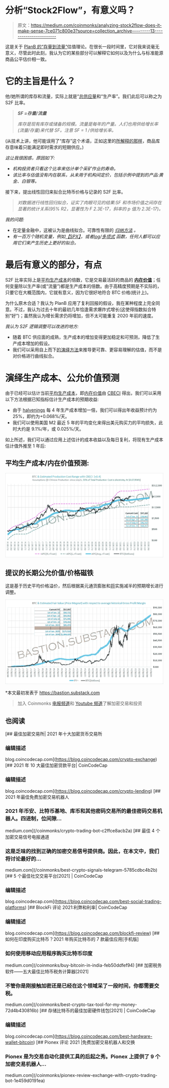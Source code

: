 # 分析“Stock2Flow”，有意义吗？

> 原文：<https://medium.com/coinmonks/analyzing-stock2flow-does-it-make-sense-7ce071c800e3?source=collection_archive---------13----------------------->

这是关于 [PlanB 的“存量到流量”](/@100trillionUSD/modeling-bitcoins-value-with-scarcity-91fa0fc03e25)估值理论。在很长一段时间里，它对我来说毫无意义，尽管此时此刻，我认为它的某些部分可以解释它如何以及为什么与标准能源商品公平估价相一致。

# 它的主旨是什么？

他/她所谓的库存和流量，实际上就是“[总供应量](https://www.yourarticlelibrary.com/economics/elasticity-of-supply/supply-of-a-commodity-meaning-function-law-assumptions-and-other-details/37041)和“生产率”。我们此后可以称之为 S2F 比率。

> ***SF =存量/流量***
> 
> *库存是现有库存或储备的规模。流量是每年的产量。人们也用供给增长率(流量/存量)来代替 SF。注意 SF = 1 /供给增长率。*

(从技术上讲，他可能误用了“库存”这个术语，正如这里的[所解释的那样](https://www.yourarticlelibrary.com/economics/elasticity-of-supply/supply-of-a-commodity-meaning-function-law-assumptions-and-other-details/37041)，商品库存意味着只能满足即时需求的短期供应。)

*这让我很困惑，原因如下:*

*   *机构投资者只看这个比率来估计单个采矿作业的寿命。*
*   *该比率与估值没有内在联系，从未用于机构间定价，包括示例中提到的产品:黄金、白银等。*

接下来，提出线性回归来拟合比特币价格与记录的 S2F 比率。

> *对数据进行线性回归拟合，证实了肉眼可见的结果:SF 和市场价值之间存在显著的统计关系(95% R2，显著性为 F 2.3E-17，斜率的 p 值为 2.3E-17)。*

*我的问题:*

*   在定量金融中，这被认为是曲线拟合。可靠性有限的 [*归纳方法*](https://www.indeed.com/career-advice/career-development/inductive-reasoning) *。*
*   *有一百万个随机变量，例如*[*【SPX】*](https://bastion.substack.com/p/btc-eth-spx-correlations)*，或者*[*log*](https://tutorial.math.lamar.edu/Classes/Alg/LogFunctions.aspx)*/*[*多项式*](https://www.calculushowto.com/types-of-functions/polynomial-function/) *函数，任何人都可以应用它们来产生历史上更好的拟合。*

# 最后有意义的部分，有点

S2F 比率实际上是[平均生产成本](https://bastion.substack.com/p/bitcoin-production-cost-fair-value)的倍数，它是交易最活跃的商品的 [**内在价值**](https://www.investopedia.com/terms/i/intrinsicvalue.asp)；任何变量除以生产率(或“流量”)都是生产成本的倍数。由于高精度预期是不实际的，只要它在大概范围内，它就有意义，因为它很好地符合 BTC 价格(统计上)。

为什么原木合适？我认为 PlanB 应用了复利回报的假设，我在某种程度上完全同意。不过，我认为过去十年的最初几年恰逢需求爆炸式增长(这使得指数拟合特别“好”)；虽然我认为增长需求仍将增加，但不太可能重复 2020 年前的速度。

*我认为 S2F 逻辑调整可以改进的地方:*

*   随着 BTC 供应面的成熟，生产成本的增加变得更加稳定和可预测，降低了生产成本增加的假设。
*   我们可以采用自上而下[的演绎方法](https://www.indeed.com/career-advice/career-development/deductive-reasoning)来推导更可靠、更容易理解的估值，而不是对价格进行曲线拟合。

# 演绎生产成本、公允价值预测

由于已经可以估计当前[平均生产成本](https://bastion.substack.com/p/bitcoin-production-cost-fair-value)，即[内在价值](https://plato.stanford.edu/entries/value-intrinsic-extrinsic/)由 [CBECI](https://cbeci.org/) 得出，我们可以采用以下方法根据已知指标估计生产成本的预期收益:

*   由于 [halvenings](https://www.bitcoinblockhalf.com/) 每 4 年生产成本增加一倍，我们可以得出年收益预计约为 25%，即约为+0.068%/天。
*   我们可以使用美国 M2 最近 5 年的平均变化来得出美元购买力的平均损失，此时大约是 9.1%/年，或 0.025%/天。

如上所述，我们可以通过应用上述估计的成本收益以及每日复利，将现有生产成本估计值外推至 1 年后:

## 平均生产成本/内在价值预测:

![](img/ada6ff1d9648a4b2fbb9ccf783641ded.png)

## 提议的长期公允价值/价格磁铁

这是基于历史平均价格溢价，然后根据美元通货膨胀和[将](https://www.investopedia.com/bitcoin-halving-4843769)实施减半的预期增长进行调整。

![](img/02a8b22281a9c210a24e7844644c8547.png)

*本文最初发表于 https://bastion.substack.com

> 加入 Coinmonks [电报频道](https://t.me/coincodecap)和 [Youtube 频道](https://www.youtube.com/c/coinmonks/videos)了解加密交易和投资

## 也阅读

[](https://blog.coincodecap.com/crypto-exchange) [## 最佳加密交易所| 2021 年十大加密货币交易所

### 编辑描述

blog.coincodecap.com](https://blog.coincodecap.com/crypto-exchange) [](https://blog.coincodecap.com/crypto-lending) [## 2021 年 10 大最佳加密贷款平台| CoinCodeCap

### 编辑描述

blog.coincodecap.com](https://blog.coincodecap.com/crypto-lending) [](/coinmonks/crypto-trading-bot-c2ffce8acb2a) [## 2021 年最佳免费加密交易机器人

### 2021 年币安、比特币基地、库币和其他密码交易所的最佳密码交易机器人。四进制，位间隙…

medium.com](/coinmonks/crypto-trading-bot-c2ffce8acb2a) [](/coinmonks/best-crypto-signals-telegram-5785cdbc4b2b) [## 最佳 4 个加密交易信号电报通道

### 这是乏味的找到正确的加密交易信号提供商。因此，在本文中，我们将讨论最好的…

medium.com](/coinmonks/best-crypto-signals-telegram-5785cdbc4b2b)  [## 5 个最佳社交交易平台[2021] | CoinCodeCap

### 编辑描述

blog.coincodecap.com](https://blog.coincodecap.com/best-social-trading-platforms) [](https://blog.coincodecap.com/blockfi-review) [## BlockFi 评论 2021:利弊和利率| CoinCodeCap

### 编辑描述

blog.coincodecap.com](https://blog.coincodecap.com/blockfi-review) [](/coinmonks/buy-bitcoin-in-india-feb50ddfef94) [## 如何在印度购买比特币？2021 年购买比特币的 7 款最佳应用[手机版]

### 如何使用移动应用程序购买比特币印度

medium.com](/coinmonks/buy-bitcoin-in-india-feb50ddfef94) [](/coinmonks/best-crypto-tax-tool-for-my-money-72d4b430816b) [## 加密税务软件——五大最佳比特币税务计算器[2021]

### 不管你是刚接触加密还是已经在这个领域呆了一段时间，你都需要交税。

medium.com](/coinmonks/best-crypto-tax-tool-for-my-money-72d4b430816b) [](https://blog.coincodecap.com/best-hardware-wallet-bitcoin) [## 存储比特币的最佳加密硬件钱包[2021] | CoinCodeCap

### 编辑描述

blog.coincodecap.com](https://blog.coincodecap.com/best-hardware-wallet-bitcoin) [](/coinmonks/pionex-review-exchange-with-crypto-trading-bot-1e459d0191ea) [## Pionex 评论 2021 |免费加密交易机器人和交换

### Pionex 是为交易自动化提供工具的后起之秀。Pionex 上提供了 9 个加密交易机器人…

medium.com](/coinmonks/pionex-review-exchange-with-crypto-trading-bot-1e459d0191ea)